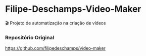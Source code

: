 # Filipe-Deschamps-Video-Maker
🎬 Projeto de automatização na criação de vídeos

### Repositório Original
https://github.com/filipedeschamps/video-maker
